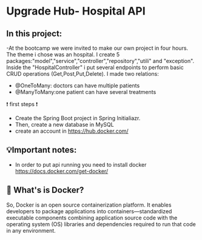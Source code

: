 # Upgrade Hub- Hospital API

## In this project:

-At the bootcamp we were invited to make our own project in four hours. The theme i chose was an hospital.
I create 5 packages:"model","service","controller","repository","utili" and "exception". Inside the "HospitalController" i put several endpoints to perform basic CRUD operations (Get,Post,Put,Delete). 
I made two relations:
 - @OneToMany: doctors can have multiple patients
 - @ManyToMany:one patient can have several treatments

❗ first steps ❗
- Create the Spring Boot project in Spring Initialiazr.
- Then, create a new database in MySQL
- create an account in https://hub.docker.com/

## 💡Important notes:
- In order to put api running you need to install docker https://docs.docker.com/get-docker/

##  🐳 What's is Docker? 
So, Docker is an open source containerization platform. It enables developers to package applications into containers—standardized executable components combining application source code with the operating system (OS) libraries and dependencies required to run that code in any environment. 


